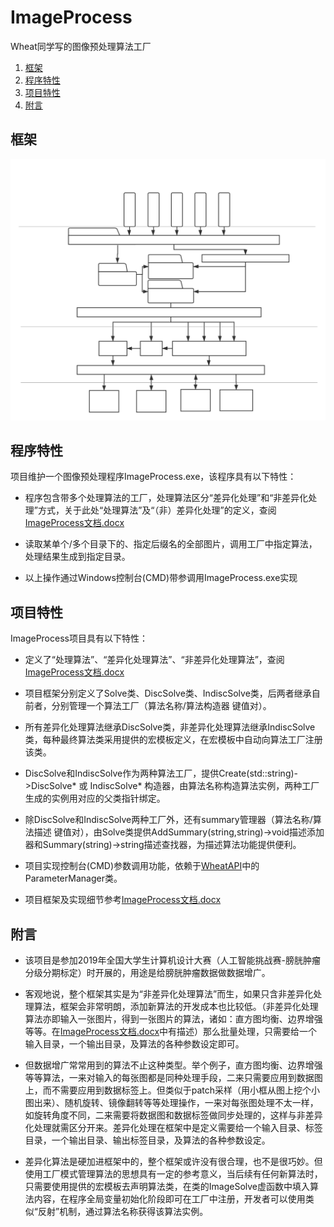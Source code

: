 # ImageProcess
Wheat同学写的图像预处理算法工厂

1. [框架](#框架)
2. [程序特性](#程序特性)
3. [项目特性](#项目特性)
4. [附言](#附言)

## 框架

![](ImageProcess框架.svg "ImageProcess框架")

## 程序特性
项目维护一个图像预处理程序ImageProcess.exe，该程序具有以下特性：

- 程序包含带多个处理算法的工厂，处理算法区分“差异化处理”和“非差异化处理”方式，关于此处“处理算法”及“（非）差异化处理”的定义，查阅[ImageProcess文档.docx](ImageProcess文档.docx)

- 读取某单个/多个目录下的、指定后缀名的全部图片，调用工厂中指定算法，处理结果生成到指定目录。

- 以上操作通过Windows控制台(CMD)带参调用ImageProcess.exe实现

## 项目特性
ImageProcess项目具有以下特性：

- 定义了“处理算法”、“差异化处理算法”、“非差异化处理算法”，查阅[ImageProcess文档.docx](ImageProcess文档.docx)

- 项目框架分别定义了Solve类、DiscSolve类、IndiscSolve类，后两者继承自前者，分别管理一个算法工厂（算法名称/算法构造器 键值对）。

- 所有差异化处理算法继承DiscSolve类，非差异化处理算法继承IndiscSolve类，每种最终算法类采用提供的宏模板定义，在宏模板中自动向算法工厂注册该类。

- DiscSolve和IndiscSolve作为两种算法工厂，提供Create(std::string)->DiscSolve* 或 IndiscSolve* 构造器，由算法名称构造算法实例，两种工厂生成的实例用对应的父类指针绑定。

- 除DiscSolve和IndiscSolve两种工厂外，还有summary管理器（算法名称/算法描述 键值对），由Solve类提供AddSummary(string,string)->void描述添加器和Summary(string)->string描述查找器，为描述算法功能提供便利。

- 项目实现控制台(CMD)参数调用功能，依赖于[WheatAPI](https://github.com/Wheat2018/WheatAPI)中的ParameterManager类。

- 项目框架及实现细节参考[ImageProcess文档.docx](ImageProcess文档.docx)

## 附言
- 该项目是参加2019年全国大学生计算机设计大赛（人工智能挑战赛-膀胱肿瘤分级分期标定）时开展的，用途是给膀胱肿瘤数据做数据增广。

- 客观地说，整个框架其实是为“非差异化处理算法”而生，如果只含非差异化处理算法，框架会非常明朗，添加新算法的开发成本也比较低。（非差异化处理算法亦即输入一张图片，得到一张图片的算法，诸如：直方图均衡、边界增强等等。在[ImageProcess文档.docx](ImageProcess文档.docx)中有描述）那么批量处理，只需要给一个输入目录，一个输出目录，及算法的各种参数设定即可。

- 但数据增广常常用到的算法不止这种类型。举个例子，直方图均衡、边界增强等等算法，一来对输入的每张图都是同种处理手段，二来只需要应用到数据图上，而不需要应用到数据标签上。但类似于patch采样（用小框从图上挖个小图出来）、随机旋转、镜像翻转等等处理操作，一来对每张图处理不太一样，如旋转角度不同，二来需要将数据图和数据标签做同步处理的，这样与非差异化处理就需区分开来。差异化处理在框架中是定义需要给一个输入目录、标签目录，一个输出目录、输出标签目录，及算法的各种参数设定。

- 差异化算法是硬加进框架中的，整个框架或许没有很合理，也不是很巧妙。但使用工厂模式管理算法的思想具有一定的参考意义，当后续有任何新算法时，只需要使用提供的宏模板去声明算法类，在类的ImageSolve虚函数中填入算法内容，在程序全局变量初始化阶段即可在工厂中注册，开发者可以使用类似“反射”机制，通过算法名称获得该算法实例。
